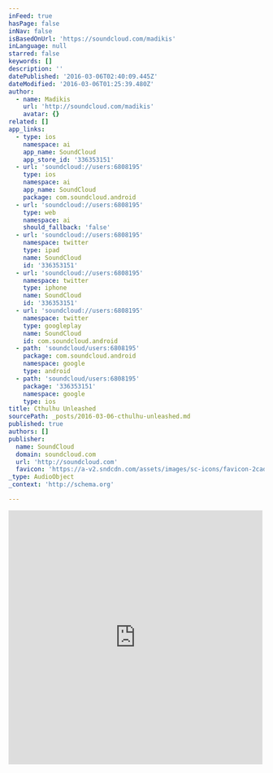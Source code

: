 ```yaml
---
inFeed: true
hasPage: false
inNav: false
isBasedOnUrl: 'https://soundcloud.com/madikis'
inLanguage: null
starred: false
keywords: []
description: ''
datePublished: '2016-03-06T02:40:09.445Z'
dateModified: '2016-03-06T01:25:39.480Z'
author:
  - name: Madikis
    url: 'http://soundcloud.com/madikis'
    avatar: {}
related: []
app_links:
  - type: ios
    namespace: ai
    app_name: SoundCloud
    app_store_id: '336353151'
  - url: 'soundcloud://users:6808195'
    type: ios
    namespace: ai
    app_name: SoundCloud
    package: com.soundcloud.android
  - url: 'soundcloud://users:6808195'
    type: web
    namespace: ai
    should_fallback: 'false'
  - url: 'soundcloud://users:6808195'
    namespace: twitter
    type: ipad
    name: SoundCloud
    id: '336353151'
  - url: 'soundcloud://users:6808195'
    namespace: twitter
    type: iphone
    name: SoundCloud
    id: '336353151'
  - url: 'soundcloud://users:6808195'
    namespace: twitter
    type: googleplay
    name: SoundCloud
    id: com.soundcloud.android
  - path: 'soundcloud/users:6808195'
    package: com.soundcloud.android
    namespace: google
    type: android
  - path: 'soundcloud/users:6808195'
    package: '336353151'
    namespace: google
    type: ios
title: Cthulhu Unleashed
sourcePath: _posts/2016-03-06-cthulhu-unleashed.md
published: true
authors: []
publisher:
  name: SoundCloud
  domain: soundcloud.com
  url: 'http://soundcloud.com'
  favicon: 'https://a-v2.sndcdn.com/assets/images/sc-icons/favicon-2cadd14b.ico'
_type: AudioObject
_context: 'http://schema.org'

---
```

<iframe src="https://cdn.embedly.com/widgets/media.html?src=https%3A%2F%2Fw.soundcloud.com%2Fplayer%2F%3Fvisual%3Dtrue%26url%3Dhttp%253A%252F%252Fapi.soundcloud.com%252Fusers%252F6808195%26show_artwork%3Dtrue&amp;url=https%3A%2F%2Fsoundcloud.com%2Fmadikis&amp;image=http%3A%2F%2Fi1.sndcdn.com%2Favatars-000206644677-545p9d-t500x500.jpg&amp;key=b7d04c9b404c499eba89ee7072e1c4f7&amp;type=text%2Fhtml&amp;schema=soundcloud" width="500" height="500" scrolling="no" frameborder="0" allowfullscreen="allowfullscreen" style=""></iframe>